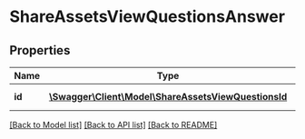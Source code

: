 # ShareAssetsViewQuestionsAnswer

## Properties
Name | Type | Description | Notes
------------ | ------------- | ------------- | -------------
**id** | [**\Swagger\Client\Model\ShareAssetsViewQuestionsId**](ShareAssetsViewQuestionsId.md) | Best answer id | 

[[Back to Model list]](../README.md#documentation-for-models) [[Back to API list]](../README.md#documentation-for-api-endpoints) [[Back to README]](../README.md)


